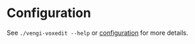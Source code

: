 # Configuration

See `./vengi-voxedit --help` or [configuration](../Configuration.md) for more details.
